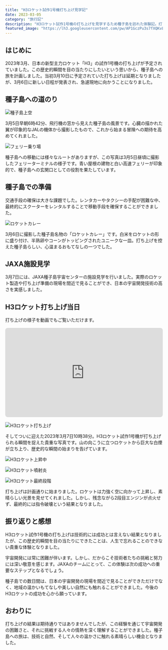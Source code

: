 ```yaml
---
title: "H3ロケット試作1号機打ち上げ見学記"
date: 2023-03-05
category: "旅行記"
description: "H3ロケット試作1号機の打ち上げを見学するため種子島を訪れた体験記。打ち上げまでの準備から当日の感動まで、貴重な体験をお届けします。"
featured_image: "https://lh3.googleusercontent.com/pw/AP1GczPu3s7fXQKvLKEXoAuPp2WNpMC3ysM9oWZSxwkbtD07k7TIXiNbdNdKPjUkQTeoPDmCsxOJBgcK-o7un1Wz1ECA5R4PM2Qw0J5mgjX2TVTZxrOA8D9JZOINRDaJHIURdO2KTZcAOidxHdNqznnN7__1XA=s800-no-gm?authuser=0"
---
```


<!-- Google Photos元URL: https://photos.app.goo.gl/9BJsmgk7DLFVSofBA -->

## はじめに

2023年3月、日本の新型主力ロケット「H3」の試作1号機の打ち上げが予定されていました。この歴史的瞬間を目の当たりにしたいという思いから、種子島への旅を計画しました。当初3月10日に予定されていた打ち上げは延期となりましたが、3月6日に新しい日程が発表され、急遽現地に向かうことになりました。

## 種子島への道のり

![種子島上空](https://lh3.googleusercontent.com/pw/AP1GczPPxq64FzO51dtS-PIca4xMUMQ1N_8np2hMlDeZMPHFyNH95aWLKnkf-MreGfwPGCIFx-EgYyxfImKLxvgL_Cp81jewYLVX5NSYtDSCr2hIr_fqpRNe=s800-no-gm?authuser=0)

3月5日早朝6時42分、飛行機の窓から見えた種子島の風景です。心臓の描かれた翼が印象的なJALの機体から撮影したもので、これから始まる冒険への期待を高めてくれました。

![フェリー乗り場](https://lh3.googleusercontent.com/pw/AP1GczMoUeBjHPhrMSJYjR2XFNV38oMCA-RSnx5yeYzq5OF2BW84jx9rs4boSabVq2ZY12PazN7MvNFbQGRHgmLJHWVLkF6CHw9FmCmfkZlbpJ1M0NRZCkiLKDE2zs6s9kPEQciO-l0JVqc44HsTlVWBOXxmFw=s800-no-gm?authuser=0)

種子島への移動には様々なルートがありますが、この写真は3月5日昼頃に撮影したフェリーターミナルの様子です。青い屋根の建物と白い高速フェリーが印象的で、種子島への玄関口としての役割を果たしています。

## 種子島での準備

交通手段の確保は大きな課題でした。レンタカーやタクシーの手配が困難な中、最終的にスクーターをレンタルすることで移動手段を確保することができました。

![ロケットカレー](https://lh3.googleusercontent.com/pw/AP1GczPxjytOIqfwRxjxQfDzfLuuV-JaiCyvY546Oa-HzLNZpzae-w1PSClFE0hmIlcS8Be3iBNmaVm9g-V_QbGX-C5JHc3PHJrhqO8W1CCfI-4QrAm1pABQqu3b_NkN5RR2rJDXAxxP_7g-bJRtvUukO_vfrw=s800-no-gm?authuser=0)

3月6日に撮影した種子島名物の「ロケットカレー」です。白米をロケットの形に盛り付け、半熟卵やコーンがトッピングされたユニークな一皿。打ち上げを控えた種子島らしい、心温まるおもてなしの一つでした。

## JAXA施設見学

3月7日には、JAXA種子島宇宙センターの施設見学を行いました。実際のロケット製造や打ち上げ準備の現場を間近で見ることができ、日本の宇宙開発技術の高さを実感しました。

## H3ロケット打ち上げ当日

打ち上げの様子を動画でもご覧いただけます。

<div style="position: relative; width: 100%; height: 0; padding-bottom: 56.25%; margin: 1rem 0;">
<iframe style="position: absolute; top: 0; left: 0; width: 100%; height: 100%; border-radius: 8px;" src="https://www.youtube.com/embed/hZXS0cBJzz4" title="H3ロケット試作1号機打ち上げ動画" frameborder="0" allow="accelerometer; autoplay; clipboard-write; encrypted-media; gyroscope; picture-in-picture; web-share" allowfullscreen></iframe>
</div>

![H3ロケット打ち上げ](https://lh3.googleusercontent.com/pw/AP1GczPu3s7fXQKvLKEXoAuPp2WNpMC3ysM9oWZSxwkbtD07k7TIXiNbdNdKPjUkQTeoPDmCsxOJBgcK-o7un1Wz1ECA5R4PM2Qw0J5mgjX2TVTZxrOA8D9JZOINRDaJHIURdO2KTZcAOidxHdNqznnN7__1XA=s800-no-gm?authuser=0)

そしてついに迎えた2023年3月7日10時38分。H3ロケット試作1号機が打ち上げられる瞬間を捉えた貴重な写真です。山の向こうに立つロケットから巨大な白煙が立ち上り、歴史的な瞬間の始まりを告げています。

![H3ロケット上昇中](https://lh3.googleusercontent.com/pw/AP1GczNSIjmsEybYx4hKo-DUiuxoa1UMy2ZP6fZ7f2kPka8EuJPUSbrBA-a19hoRf2Xef46Muh8zYmKAigBDizI1K6tpWoE-nt_QGnq_mKhR6Q8YOQ7hzYayAJ4utsIGu8Hinb1BsS0WGovkmdwk5iEcchuhfQ=s800-no-gm?authuser=0)

![H3ロケット噴射炎](https://lh3.googleusercontent.com/pw/AP1GczOMm9AnINkg4jpIawblKnjvQaLvdCFDY81emGPIeyEUbsoC0QUyLSDivcyj5eJNaI3Jc7fVoVwlsx-tZxJZMpc2pA99HaeL8ysLSo3RqqT2EFUhuV7VDmNdvV8bCffga4ZB5Wnh_d-HzV6KXmNJu8qLEA=s800-no-gm?authuser=0)

![H3ロケット最終段階](https://lh3.googleusercontent.com/pw/AP1GczMtrfF4YL94vY3bx1Z8COOL39LoWnENMU321iEpTpUuGnlR4XFHJPfqd6XHC6p35WhBxYaLp_Is_rpiisjr77ycNlBo2d7talC6AyNOodLbSQ0AXMHGmOLdrBt8-Y5f3yY48Ns9_V4MyIhlKB3WvH4jOw=s800-no-gm?authuser=0)

打ち上げは計画通りに始まりました。ロケットは力強く空に向かって上昇し、素晴らしい光景を見せてくれました。しかし、残念ながら2段目エンジンが点火せず、最終的には指令破壊という結果となりました。

## 振り返りと感想

H3ロケット試作1号機の打ち上げは技術的には成功とは言えない結果となりましたが、この歴史的瞬間を目の当たりにできたことは、人生で忘れることのできない貴重な体験となりました。

宇宙開発には常に困難が伴います。しかし、だからこそ技術者たちの挑戦と努力には深い敬意を感じます。JAXAのチームにとって、この体験は次の成功への重要なステップとなるでしょう。

種子島での数日間は、日本の宇宙開発の現場を間近で見ることができただけでなく、地域の温かいもてなしや美しい自然にも触れることができました。今後のH3ロケットの成功を心から願っています。

## おわりに

打ち上げの結果は期待通りではありませんでしたが、この経験を通じて宇宙開発の困難さと、それに挑戦する人々の情熱を深く理解することができました。種子島への旅は、技術と自然、そして人々の温かさに触れる素晴らしい機会となりました。